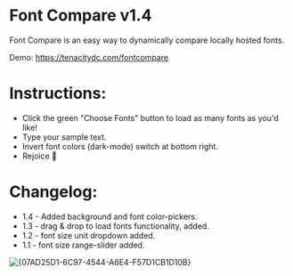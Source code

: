 # Font Compare v1.4

Font Compare is an easy way to dynamically compare locally hosted fonts.

Demo: https://tenacitydc.com/fontcompare

# Instructions:

- Click the green "Choose Fonts" button to load as many fonts as you'd like!
- Type your sample text.
- Invert font colors (dark-mode) switch at bottom right.
- Rejoice 🎉

# Changelog:

- 1.4 - Added background and font color-pickers.
- 1.3 - drag & drop to load fonts functionality, added.
- 1.2 - font size unit dropdown added.
- 1.1 - font size range-slider added.

![{07AD25D1-6C97-4544-A6E4-F57D1CB1D10B}](https://github.com/user-attachments/assets/8767a1cc-2a35-4691-b365-85e618463d00)






